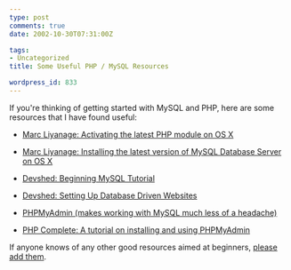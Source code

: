 ```yaml
---
type: post
comments: true
date: 2002-10-30T07:31:00Z

tags:
- Uncategorized
title: Some Useful PHP / MySQL Resources

wordpress_id: 833
---
```


If you're thinking of getting started with MySQL and PHP, here are some resources that I have found useful:



	

  


  * [Marc Liyanage: Activating the latest PHP module on OS X](http://www.entropy.ch/software/macosx/php/)
  


  * [Marc Liyanage: Installing the latest version of MySQL Database Server on OS X](http://www.entropy.ch/software/macosx/mysql/)
  


  * [Devshed: Beginning MySQL Tutorial](http://www.devshed.com/Server_Side/MySQL/Intro/page1.html)
  


  * [Devshed: Setting Up Database Driven Websites](http://www.devshed.com/Server_Side/Administration/Database/page1.html)
  


  * [PHPMyAdmin (makes working with MySQL much less of a headache)](http://www.phpwizard.net/projects/phpMyAdmin/)
  


  * [PHP Complete: A tutorial on installing and using PHPMyAdmin](http://www.newbienetwork.net/content.php?id=10)
  





	

If anyone knows of any other good resources aimed at beginners, [please add them](http://www.ballofstringtheory.com/article/99).
